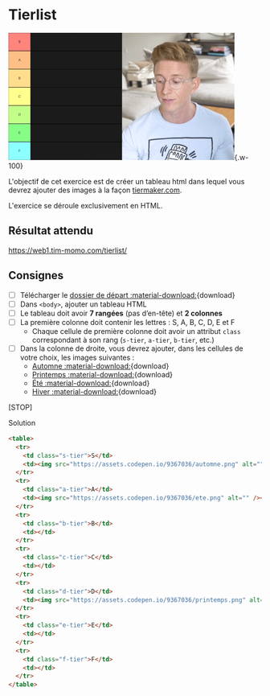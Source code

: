 # Tierlist

![](./tierlist.gif){.w-100}

L'objectif de cet exercice est de créer un tableau html dans lequel vous devrez ajouter des images à la façon [tiermaker.com](https://tiermaker.com/).

L'exercice se déroule exclusivement en HTML.

## Résultat attendu

<https://web1.tim-momo.com/tierlist/>

## Consignes

- [ ] Télécharger le [dossier de départ :material-download:](./tierlist-depart.zip){download}
- [ ] Dans `<body>`, ajouter un tableau HTML
- [ ] Le tableau doit avoir **7 rangées** (pas d’en-tête) et **2 colonnes**  
- [ ] La première colonne doit contenir les lettres : S, A, B, C, D, E et F
  - Chaque cellule de première colonne doit avoir un attribut `class` correspondant à son rang (`s-tier`, `a-tier`, `b-tier`, etc.)
- [ ] Dans la colonne de droite, vous devrez ajouter, dans les cellules de votre choix, les images suivantes :
  - [Automne :material-download:](./automne.png){download}
  - [Printemps :material-download:](./printemps.png){download}
  - [Été :material-download:](./ete.png){download}
  - [Hiver :material-download:](./hiver.png){download}

[STOP]

Solution

```html
<table>
  <tr>
    <td class="s-tier">S</td>
    <td><img src="https://assets.codepen.io/9367036/automne.png" alt="" /></td>
  </tr>
  <tr>
    <td class="a-tier">A</td>
    <td><img src="https://assets.codepen.io/9367036/ete.png" alt="" /><img src="https://assets.codepen.io/9367036/hiver.png" alt="" /></td>
  </tr>
  <tr>
    <td class="b-tier">B</td>
    <td></td>
  </tr>
  <tr>
    <td class="c-tier">C</td>
    <td></td>
  </tr>
  <tr>
    <td class="d-tier">D</td>
    <td><img src="https://assets.codepen.io/9367036/printemps.png" alt="" /></td>
  </tr>
  <tr>
    <td class="e-tier">E</td>
    <td></td>
  </tr>
  <tr>
    <td class="f-tier">F</td>
    <td></td>
  </tr>
</table>
```
